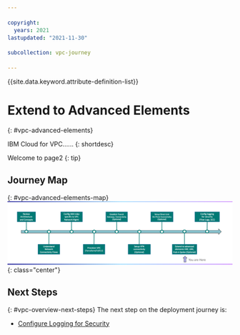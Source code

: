 ```yaml
---

copyright:
  years: 2021
lastupdated: "2021-11-30"

subcollection: vpc-journey

---
```


{{site.data.keyword.attribute-definition-list}}

# Extend to Advanced Elements
{: #vpc-advanced-elements}

IBM Cloud for VPC...... 
{: shortdesc}

Welcome to page2
{: tip}

## Journey Map
{: #vpc-advanced-elements-map}
![Architecture](images/advanced-elements/journey-map.png){: class="center"}


## Next Steps
{: #vpc-overview-next-steps}
The next step on the deployment journey is:
* [Configure Logging for Security](/docs/vpc-journey?topic=vpc-journey-vpc-logging)

